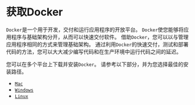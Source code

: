 # 获取Docker

`Docker`是一个用于开发，交付和运行应用程序的开放平台。 `Docker`使您能够将应用程序与基础架构分开，从而可以快速交付软件。 借助`Docker`，您可以以与管理应用程序相同的方式来管理基础架构。 通过利用`Docker`的快速交付，测试和部署代码的方法，您可以大大减少编写代码和在生产环境中运行代码之间的延迟。

您可以在多个平台上下载并安装`Docker`。 请参考以下部分，并为您选择最佳的安装路径。

- [`Mac`](https://docs.docker.com/docker-for-mac/install/)
- [`Windows`](https://docs.docker.com/docker-for-windows/install/)
- [`Linux`](https://docs.docker.com/install/linux/docker-ce/ubuntu/)